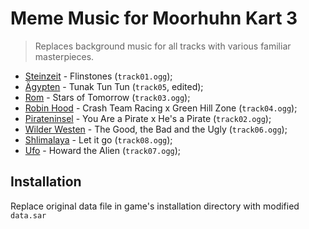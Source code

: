 # Meme Music for Moorhuhn Kart 3

> Replaces background music for all tracks with various familiar masterpieces.

- [Steinzeit](https://www.youtube.com/watch?v=awm8k0A7E1c) - Flinstones (`track01.ogg`);
- [Ägypten](https://www.youtube.com/watch?v=4qRZmFYdozY) - Tunak Tun Tun (`track05`, edited);
- [Rom](https://www.youtube.com/watch?v=JLytgfFC348) - Stars of Tomorrow (`track03.ogg`);
- [Robin Hood](https://www.youtube.com/watch?v=kXDa8FqRsDA) - Crash Team Racing x Green Hill Zone (`track04.ogg`);
- [Pirateninsel](https://www.youtube.com/watch?v=cdi-CMwSXlQ) - You Are a Pirate x He's a Pirate (`track02.ogg`);
- [Wilder Westen](https://www.youtube.com/watch?v=AFa1-kciCb4) - The Good, the Bad and the Ugly (`track06.ogg`);
- [Shlimalaya](https://www.youtube.com/watch?v=5r0i76VJqL8) - Let it go (`track08.ogg`);
- [Ufo](https://youtube.com/watch?v=dOQmE-BgVgA) - Howard the Alien (`track07.ogg`);

## Installation

Replace original data file in game's installation directory with modified `data.sar`

